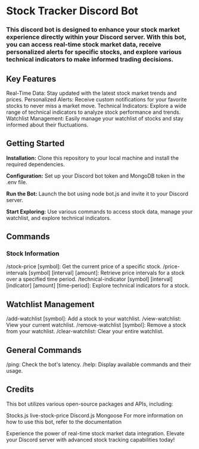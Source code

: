 # Stock Tracker Discord Bot
### This discord bot is designed to enhance your stock market experience directly within your Discord server. With this bot, you can access real-time stock market data, receive personalized alerts for specific stocks, and explore various technical indicators to make informed trading decisions.

## Key Features
Real-Time Data: Stay updated with the latest stock market trends and prices.
Personalized Alerts: Receive custom notifications for your favorite stocks to never miss a market move.
Technical Indicators: Explore a wide range of technical indicators to analyze stock performance and trends.
Watchlist Management: Easily manage your watchlist of stocks and stay informed about their fluctuations.
## Getting Started
**Installation:** Clone this repository to your local machine and install the required dependencies.

**Configuration:** Set up your Discord bot token and MongoDB token in the .env file.

**Run the Bot:** Launch the bot using node bot.js and invite it to your Discord server.

**Start Exploring:** Use various commands to access stock data, manage your watchlist, and explore technical indicators.

## Commands
### Stock Information
/stock-price [symbol]: Get the current price of a specific stock.
/price-intervals [symbol] [interval] [amount]: Retrieve price intervals for a stock over a specified time period.
/technical-indicator [symbol] [interval] [indicator] [amount] [time-period]: Explore technical indicators for a stock.
## Watchlist Management
/add-watchlist [symbol]: Add a stock to your watchlist.
/view-watchlist: View your current watchlist.
/remove-watchlist [symbol]: Remove a stock from your watchlist.
/clear-watchlist: Clear your entire watchlist.
## General Commands
/ping: Check the bot's latency.
/help: Display available commands and their usage.
## Credits
This bot utilizes various open-source packages and APIs, including:

Stocks.js
live-stock-price
Discord.js
Mongoose
For more information on how to use this bot, refer to the documentation

Experience the power of real-time stock market data integration. Elevate your Discord server with advanced stock tracking capabilities today!